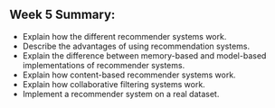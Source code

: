 ## Week 5 Summary:
* Explain how the different recommender systems work.
* Describe the advantages of using recommendation systems.
* Explain the difference between memory-based and model-based implementations of recommender systems.
* Explain how content-based recommender systems work.
* Explain how collaborative filtering systems work.
* Implement a recommender system on a real dataset.
